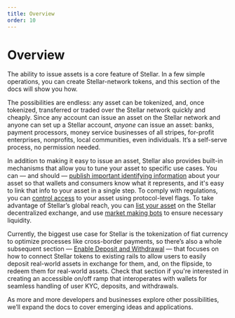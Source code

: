 ```yaml
---
title: Overview
order: 10
---
```


# Overview

The ability to issue assets is a core feature of Stellar. In a few simple operations, you can create Stellar-network tokens, and this section of the docs will show you how.

The possibilities are endless: any asset can be tokenized, and, once tokenized, transferred or traded over the Stellar network quickly and cheaply. Since any account can issue an asset on the Stellar network and anyone can set up a Stellar account, _anyone_ can issue an asset: banks, payment processors, money service businesses of all stripes, for-profit enterprises, nonprofits, local communities, even individuals. It’s a self-serve process, no permission needed.

In addition to making it easy to issue an asset, Stellar also provides built-in mechanisms that allow you to tune your asset to specific use cases. You can — and should — [publish important identifying information](publishing-asset-info.md) about your asset so that wallets and consumers know what it represents, and it's easy to link that info to your asset in a single step. To comply with regulations, you can [control access](control-asset-access.md) to your asset using protocol-level flags. To take advantage of Stellar’s global reach, you can [list your asset](https://github.com/slideloft/new-docs/tree/046158a008b14dc6d54bdd6f4c48e078c303a05e/content/docs/issuing-assets/list-asset-on-dex.mdx) on the Stellar decentralized exchange, and use [market making bots](https://kelpbot.io/) to ensure necessary liquidity.

Currently, the biggest use case for Stellar is the tokenization of fiat currency to optimize processes like cross-border payments, so there’s also a whole subsequent section — [Enable Deposit and Withdrawal](../anchoring-assets/enabling-deposit-and-withdrawal/index.md) — that focuses on how to connect Stellar tokens to existing rails to allow users to easily deposit real-world assets in exchange for them, and, on the flipside, to redeem them for real-world assets. Check that section if you're interested in creating an accessible on/off ramp that interoperates with wallets for seamless handling of user KYC, deposits, and withdrawals.

As more and more developers and businesses explore other possibilities, we’ll expand the docs to cover emerging ideas and applications.

